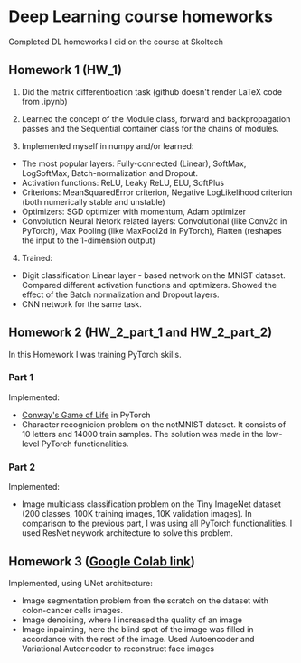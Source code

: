 # Deep Learning course homeworks
Completed DL homeworks I did on the course at Skoltech

## Homework 1 (HW_1)
1. Did the matrix differentioation task (github doesn't render LaTeX code from .ipynb)
2. Learned the concept of the  Module class, forward and backpropagation passes and the Sequential container class for the chains of modules.

3. Implemented myself in numpy and/or learned:

  * The most popular layers: Fully-connected (Linear), SoftMax, LogSoftMax, Batch-normalization and Dropout.
  * Activation functions: ReLU, Leaky ReLU, ELU, SoftPlus
  * Criterions: MeanSquaredError criterion, Negative LogLikelihood criterion (both numerically stable and unstable)
  * Optimizers: SGD optimizer with momentum, Adam optimizer
  * Convolution Neural Netork related layers: Convolutional (like Conv2d in PyTorch), Max Pooling (like MaxPool2d in PyTorch), Flatten (reshapes the input to the 1-dimension output)

4. Trained:
  * Digit classification Linear layer - based network on the MNIST dataset. Compared different activation functions and optimizers. Showed the effect of the Batch normalization and Dropout layers.
  * CNN network for the same task.

## Homework 2 (HW_2_part_1 and HW_2_part_2)
In this Homework I was training PyTorch skills.

### Part 1
Implemented:
* [Conway's Game of Life](https://en.wikipedia.org/wiki/Conway's_Game_of_Life) in PyTorch
*  Character recognicion problem on the notMNIST dataset. It consists of 10 letters and 14000 train samples. The solution was made in the low-level PyTorch functionalities.

### Part 2
Implemented:
*  Image multiclass classification problem on the Tiny ImageNet dataset (200 classes, 100K training images, 10K validation images). In comparison to the previous part, I was using all PyTorch functionalities. I used ResNet neywork architecture to solve this problem.

## Homework 3 ([Google Colab link](https://colab.research.google.com/drive/1xcfRKIbw6vGYuch0DBT7VjInhMoFsC31?usp=sharing))
Implemented, using UNet architecture:
* Image segmentation problem from the scratch on the dataset with colon-cancer cells images.
* Image denoising, where I increased the quality of an image 
* Image inpainting, here the blind spot of the image was filled in accordance with the rest of the image.
 Used Autoencoder and Variational Autoencoder to reconstruct face images
 
 
